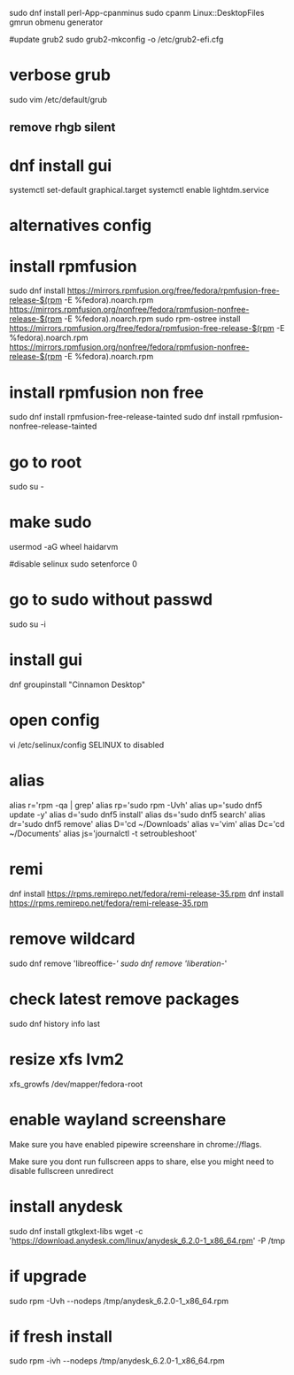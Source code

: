sudo dnf install perl-App-cpanminus
sudo cpanm Linux::DesktopFiles
gmrun
obmenu generator

#update grub2
sudo grub2-mkconfig -o /etc/grub2-efi.cfg

# verbose grub
sudo vim /etc/default/grub 
## remove rhgb silent

# dnf install gui
systemctl set-default graphical.target
systemctl enable lightdm.service
 
# alternatives config 

# install rpmfusion
sudo dnf install https://mirrors.rpmfusion.org/free/fedora/rpmfusion-free-release-$(rpm -E %fedora).noarch.rpm https://mirrors.rpmfusion.org/nonfree/fedora/rpmfusion-nonfree-release-$(rpm -E %fedora).noarch.rpm
sudo rpm-ostree install https://mirrors.rpmfusion.org/free/fedora/rpmfusion-free-release-$(rpm -E %fedora).noarch.rpm https://mirrors.rpmfusion.org/nonfree/fedora/rpmfusion-nonfree-release-$(rpm -E %fedora).noarch.rpm

# install rpmfusion non free
sudo dnf install rpmfusion-free-release-tainted
sudo dnf install rpmfusion-nonfree-release-tainted

# go to root
sudo su -

# make sudo
usermod -aG wheel haidarvm

#disable selinux
sudo setenforce 0

# go to sudo without passwd
sudo su -i


# install gui
dnf groupinstall "Cinnamon Desktop"

# open config
vi /etc/selinux/config
SELINUX to disabled

# alias
alias r='rpm -qa | grep'
alias rp='sudo rpm -Uvh'
alias up='sudo dnf5 update -y'
alias d='sudo dnf5 install'
alias ds='sudo dnf5 search'
alias dr='sudo dnf5 remove'
alias D='cd ~/Downloads'
alias v='vim'
alias Dc='cd ~/Documents'
alias js='journalctl -t setroubleshoot'

# remi
dnf install https://rpms.remirepo.net/fedora/remi-release-35.rpm
dnf install https://rpms.remirepo.net/fedora/remi-release-35.rpm

# remove wildcard
sudo dnf remove 'libreoffice-*'
sudo dnf remove 'liberation-*'

# check latest remove packages
sudo dnf history info last

# resize xfs lvm2
xfs_growfs /dev/mapper/fedora-root

# enable wayland screenshare
Make sure you have enabled pipewire screenshare in chrome://flags.

Make sure you dont run fullscreen apps to share, else you might need to disable fullscreen unredirect

# install anydesk
sudo dnf install gtkglext-libs
wget -c 'https://download.anydesk.com/linux/anydesk_6.2.0-1_x86_64.rpm' -P /tmp
# if upgrade
sudo rpm -Uvh --nodeps /tmp/anydesk_6.2.0-1_x86_64.rpm
# if fresh install
sudo rpm -ivh --nodeps /tmp/anydesk_6.2.0-1_x86_64.rpm
